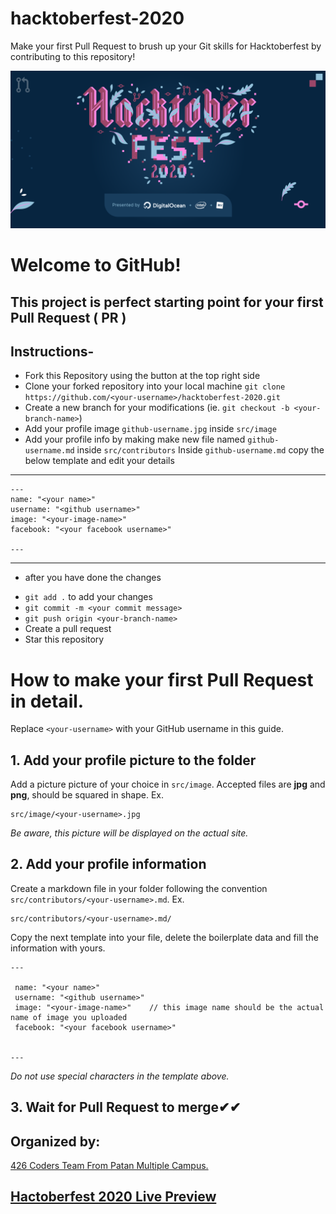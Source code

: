 # hacktoberfest-2020

Make your first Pull Request to brush up your Git skills for Hacktoberfest by contributing to this repository!

![Hacktoberfest 2020](https://github.com/426-Coders/hacktoberfest-2020/blob/master/images/hacktoberfest2020.png)

# Welcome to GitHub!

## This project is perfect starting point for your first Pull Request ( PR )

## Instructions-

- Fork this Repository using the button at the top right side
- Clone your forked repository into your local machine `git clone https://github.com/<your-username>/hacktoberfest-2020.git`
- Create a new branch for your modifications (ie.  `git checkout -b <your-branch-name>`)
- Add your profile image `github-username.jpg` inside `src/image`
- Add your profile info by making make new file named `github-username.md` inside `src/contributors`
 Inside `github-username.md` copy the below template and edit your details
 ---
 ```
 ---
 name: "<your name>"
 username: "<github username>"
 image: "<your-image-name>"
 facebook: "<your facebook username>"

 ---
 ```
---
 * after you have done the changes

- `git add .` to add your changes
- `git commit -m <your commit message>`
- `git push origin <your-branch-name>`
- Create a pull request
- Star this repository

# How to make your first Pull Request in detail.

Replace `<your-username>` with your GitHub username in this guide.

## 1. Add your profile picture to the folder

Add a picture picture of your choice in `src/image`. Accepted files are **jpg** and **png**, should be squared in shape. Ex.

```
src/image/<your-username>.jpg
```

_Be aware, this picture will be displayed on the actual site._

## 2. Add your profile information

Create a markdown file in your folder following the convention `src/contributors/<your-username>.md`. Ex.

```
src/contributors/<your-username>.md/
```

Copy the next template into your file, delete the boilerplate data and fill the information with yours.

```
---

 name: "<your name>"
 username: "<github username>"
 image: "<your-image-name>"    // this image name should be the actual name of image you uploaded
 facebook: "<your facebook username>"

 
---

```

_Do not use special characters in the template above._

## 3. Wait for Pull Request to merge✔✔


## Organized by:
[426 Coders Team From Patan Multiple Campus.](https://github.com/426-Coders)



## [Hactoberfest 2020 Live Preview ](https://426codershacktoberfest2020.netlify.app/)
